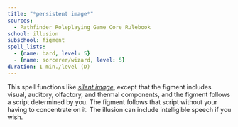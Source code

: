 ```yaml
---
title: "*persistent image*"
sources:
  - Pathfinder Roleplaying Game Core Rulebook
school: illusion
subschool: figment
spell_lists:
  - {name: bard, level: 5}
  - {name: sorcerer/wizard, level: 5}
duration: 1 min./level (D)
---
```


This spell functions like [*silent image*](/spells/silent-image/), except that the figment includes visual, auditory, olfactory, and thermal components, and the figment follows a script determined by you. The figment follows that script without your having to concentrate on it. The illusion can include intelligible speech if you wish.

